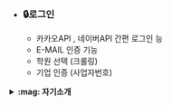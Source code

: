 + ### 🔒로그인 
  + 카카오API , 네이버API 간편 로그인  능 
   + E-MAIL 인증 기능
   + 학원 선택 (크롤링) 
   + 기업 인증 (사업자번호)

<details>
  <summary><b>:mag: 자기소개</b></summary>
  <div markdown="1">
     + 카카오API , 네이버API 간편 로그인  능 
  </div>
</details>
